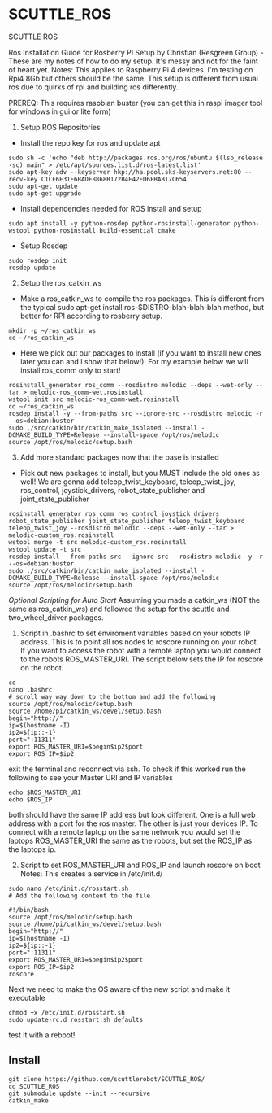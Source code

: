 # SCUTTLE_ROS
SCUTTLE ROS

Ros Installation Guide for Rosberry PI Setup by Christian (Resgreen Group) - These are my notes of how to do my setup. It's messy and not for the faint of heart yet.
Notes: This applies to Raspberry Pi 4 devices. I'm testing on Rpi4 8Gb but others should be the same. This setup is different from usual ros due to quirks of rpi and building ros differently.

PREREQ: This requires raspbian buster (you can get this in raspi imager tool for windows in gui or lite form)

1. Setup ROS Repositories
- Install the repo key for ros and update apt
```
sudo sh -c 'echo "deb http://packages.ros.org/ros/ubuntu $(lsb_release -sc) main" > /etc/apt/sources.list.d/ros-latest.list'
sudo apt-key adv --keyserver hkp://ha.pool.sks-keyservers.net:80 --recv-key C1CF6E31E6BADE8868B172B4F42ED6FBAB17C654
sudo apt-get update
sudo apt-get upgrade
```
- Install dependencies needed for ROS install and setup
```
sudo apt install -y python-rosdep python-rosinstall-generator python-wstool python-rosinstall build-essential cmake
```
- Setup Rosdep
```
sudo rosdep init
rosdep update
```
2. Setup the ros_catkin_ws
- Make a ros_catkin_ws to compile the ros packages. This is different from the typical sudo apt-get install ros-$DISTRO-blah-blah-blah method, but better for RPI according to rosberry setup.
```
mkdir -p ~/ros_catkin_ws
cd ~/ros_catkin_ws
```
- Here we pick out our packages to install (if you want to install new ones later you can and I show that below!). For my example below we will install ros_comm only to start!
```
rosinstall_generator ros_comm --rosdistro melodic --deps --wet-only --tar > melodic-ros_comm-wet.rosinstall
wstool init src melodic-ros_comm-wet.rosinstall
cd ~/ros_catkin_ws
rosdep install -y --from-paths src --ignore-src --rosdistro melodic -r --os=debian:buster
sudo ./src/catkin/bin/catkin_make_isolated --install -DCMAKE_BUILD_TYPE=Release --install-space /opt/ros/melodic
source /opt/ros/melodic/setup.bash
```
3. Add more standard packages now that the base is installed
- Pick out new packages to install, but you MUST include the old ones as well! We are gonna add teleop_twist_keyboard, teleop_twist_joy, ros_control, joystick_drivers, robot_state_publisher and joint_state_publisher
```
rosinstall_generator ros_comm ros_control joystick_drivers robot_state_publisher joint_state_publisher teleop_twist_keyboard teleop_twist_joy --rosdistro melodic --deps --wet-only --tar > melodic-custom_ros.rosinstall 
wstool merge -t src melodic-custom_ros.rosinstall
wstool update -t src
rosdep install --from-paths src --ignore-src --rosdistro melodic -y -r --os=debian:buster
sudo ./src/catkin/bin/catkin_make_isolated --install -DCMAKE_BUILD_TYPE=Release --install-space /opt/ros/melodic
source /opt/ros/melodic/setup.bash
```

*Optional Scripting for Auto Start*
Assuming you made a catkin_ws (NOT the same as ros_catkin_ws) and followed the setup for the scuttle and two_wheel_driver packages.
1. Script in .bashrc to set enviroment variables based on your robots IP address. This is to point all ros nodes to roscore running on your robot. If you want to access the robot with a remote laptop you would connect to the robots ROS_MASTER_URI. The script below sets the IP for roscore on the robot.
```
cd
nano .bashrc
# scroll way way down to the bottom and add the following
source /opt/ros/melodic/setup.bash
source /home/pi/catkin_ws/devel/setup.bash
begin="http://"
ip=$(hostname -I)
ip2=${ip::-1}
port=":11311"
export ROS_MASTER_URI=$begin$ip2$port
export ROS_IP=$ip2
```
exit the terminal and reconnect via ssh. To check if this worked run the following to see your Master URI and IP variables
```
echo $ROS_MASTER_URI
echo $ROS_IP
```
both should have the same IP address but look different. One is a full web address with a port for the ros master. The other is just your devices IP.
To connect with a remote laptop on the same network you would set the laptops ROS_MASTER_URI the same as the robots, but set the ROS_IP as the laptops ip.

2. Script to set ROS_MASTER_URI and ROS_IP and launch roscore on boot
Notes: This creates a service in /etc/init.d/
```
sudo nano /etc/init.d/rosstart.sh
# Add the following content to the file

#!/bin/bash
source /opt/ros/melodic/setup.bash
source /home/pi/catkin_ws/devel/setup.bash
begin="http://"
ip=$(hostname -I)
ip2=${ip::-1}
port=":11311"
export ROS_MASTER_URI=$begin$ip2$port
export ROS_IP=$ip2
roscore
```
Next we need to make the OS aware of the new script and make it executable
```
chmod +x /etc/init.d/rosstart.sh
sudo update-rc.d rosstart.sh defaults
```

test it with a reboot!

## Install
```
git clone https://github.com/scuttlerobot/SCUTTLE_ROS/
cd SCUTTLE_ROS
git submodule update --init --recursive
catkin_make
```
